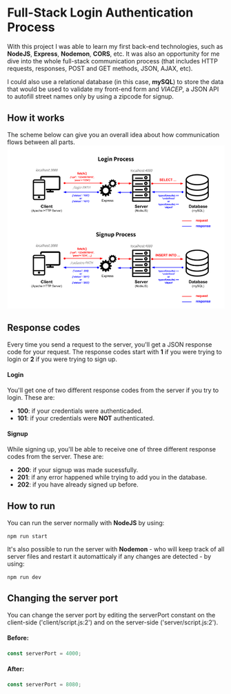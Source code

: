 # Full-Stack Login Authentication Process
With this project I was able to learn my first back-end technologies, such as **NodeJS**, **Express**, **Nodemon**, **CORS**, etc. It was also an opportunity for me dive into the whole full-stack communication process (that includes HTTP requests, responses, POST and GET methods, JSON, AJAX, etc).

I could also use a relational database (in this case, **mySQL**) to store the data that would be used to validate my front-end form and *VIACEP*, a JSON API to autofill street names only by using a zipcode for signup.


## How it works
The scheme below can give you an overall idea about how communication flows between all parts.
![Scheme](scheme.png)


## Response codes
Every time you send a request to the server, you'll get a JSON response code for your request. The response codes start with **1** if you were trying to login or **2** if you were trying to sign up.
#### Login
You'll get one of two different response codes from the server if you try to login. These are:
- **100**: if your credentials were authenticaded.
- **101**: if your credentials were **NOT** authenticated.
#### Signup
While signing up, you'll be able to receive one of three different response codes from the server. These are:
- **200**: if your signup was made sucessfully.
- **201**: if any error happened while trying to add you in the database.
- **202**: if you have already signed up before.


## How to run
You can run the server normally with **NodeJS** by using:
```
npm run start
```
It's also possible to run the server with **Nodemon** - who will keep track of all server files and restart it automatticaly if any changes are detected - by using:
```
npm run dev
```

## Changing the server port
You can change the server port by editing the serverPort constant on the client-side ('client/script.js:2') and on the server-side ('server/script.js:2').
#### Before:
```javascript
const serverPort = 4000;
```
#### After:
```javascript
const serverPort = 8080;
```
